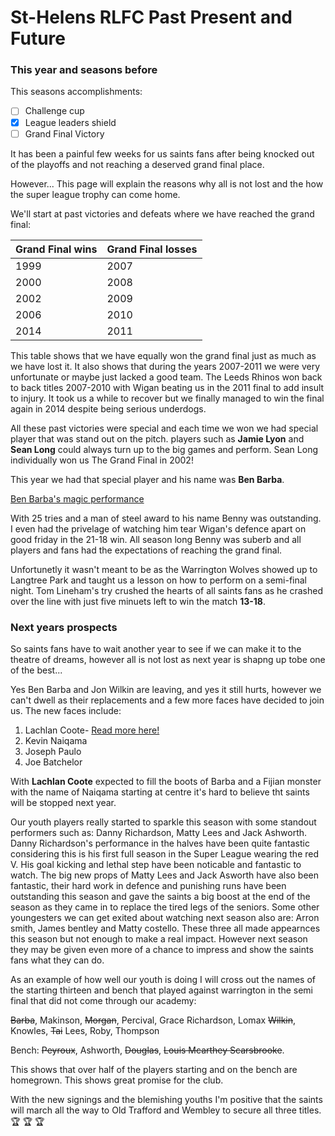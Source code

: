 # St-Helens RLFC Past Present and Future
### This year and seasons before

This seasons accomplishments:

- [ ] Challenge cup
- [x] League leaders shield
- [ ] Grand Final Victory

It has been a painful few weeks for us saints fans after being knocked out of the playoffs and not reaching a deserved grand final place.

However... This page will explain the reasons why all is not lost and the how the super league trophy can come home.

We'll start at past victories and defeats where we have reached the grand final:

Grand Final wins | Grand Final losses 
------------ | -------------
1999 | 2007
2000 | 2008
2002 | 2009
2006 | 2010
2014 | 2011

This table shows that we have equally won the grand final just as much as we have lost it. It also shows that during the years 2007-2011 we were very unfortunate or maybe just lacked a good team. The Leeds Rhinos won back to back titles 2007-2010 with Wigan beating us in the 2011 final to add insult to injury. It took us a while to recover but we finally managed to win the final again in 2014 despite being serious underdogs.  

All these past victories were special and each time we won we had special player that was stand out on the pitch. players such as **Jamie Lyon** and **Sean Long** could always turn up to the big games and perform. Sean Long individually won us The Grand Final in 2002!  

This year we had that special player and his name was **Ben Barba**.

[Ben Barba's magic performance](https://www.dailymail.co.uk/sport/rugbyunion/article-5723137/Castleford-18-36-St-Helens-Ben-Barba-puts-masterclass-send-Saints-comfortable-victory.html) 

With 25 tries and a man of steel award to his name Benny was outstanding. I even had the privelage of watching him tear Wigan's defence apart on good friday in the 21-18 win. All season long Benny was suberb and all players and fans had the expectations of reaching the grand final. 

Unfortunetly it wasn't meant to be as the Warrington Wolves showed up to Langtree Park and taught us a lesson on how to perform on a semi-final night. Tom Lineham's try crushed the hearts of all saints fans as he crashed over the line with just five minuets left to win the match **13-18**.

### Next years prospects

So saints fans have to wait another year to see if we can make it to the theatre of dreams, however all is not lost as next year is shapng up tobe one of the best...

Yes Ben Barba and Jon Wilkin are leaving, and yes it still hurts, however we can't dwell as their replacements and a few more faces have decided to join us. The new faces include:

1) Lachlan Coote- [Read more here!](https://www.bbc.co.uk/sport/rugby-league/45679318) 
2) Kevin Naiqama
3) Joseph Paulo
4) Joe Batchelor

With **Lachlan Coote** expected to fill the boots of Barba and a Fijian monster with the name of Naiqama starting at centre it's hard to believe tht saints will be stopped next year. 

Our youth players really started to sparkle this season with some standout performers such as: Danny Richardson, Matty Lees and Jack Ashworth. Danny Richardson's performance in the halves have been quite fantastic considering this is his first full season in the Super League wearing the red V. His goal kicking and lethal step have been noticable and fantastic to watch. The big new props of Matty Lees and Jack Asworth have also been fantastic, their hard work in defence and punishing runs have been outstanding this season and gave the saints a big boost at the end of the season as they came in to replace the tired legs of the seniors. Some other youngesters we can get exited about watching next season also are: Arron smith, James bentley and Matty costello. These three all made appearnces this season but not enough to make a real impact. However next season they may be given even more of a chance to impress and show the saints fans what they can do. 

As an example of how well our youth is doing I will cross out the names of the starting thirteen and bench that played against warrington in the semi final that did not come through our academy:

~~Barba~~, 
Makinson, ~~Morgan~~, Percival, Grace
Richardson, Lomax
~~Wilkin~~, Knowles, ~~Tai~~
Lees, Roby, Thompson

Bench: ~~Peyroux~~, Ashworth, ~~Douglas~~, ~~Louis Mcarthey Scarsbrooke~~.

This shows that over half of the players starting and on the bench are homegrown. This shows great promise for the club. 

With the new signings and the blemishing youths I'm positive that the saints will march all the way to Old Trafford and Wembley to secure all three titles. :trophy: :trophy: :trophy:
